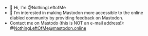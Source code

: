 - 👋 Hi, I’m @NothingLeftofMe
- 👀 I’m interested in making Mastodon more accessible to the online diabled community by providing feedback on Mastodon.
- Contact me  on Mastodo (this is NOT an e-mail address!): @NothingLeftOfMe@mastodon.online
